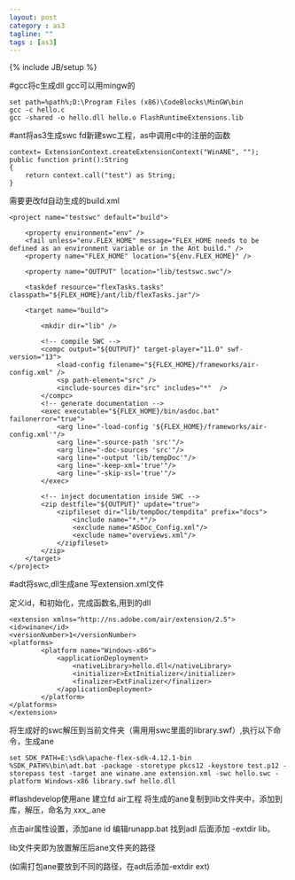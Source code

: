 ```yaml
---
layout: post
category : as3
tagline: ""
tags : [as3]
---
```

{% include JB/setup %}

#gcc将c生成dll
gcc可以用mingw的

	set path=%path%;D:\Program Files (x86)\CodeBlocks\MinGW\bin
	gcc -c hello.c
	gcc -shared -o hello.dll hello.o FlashRuntimeExtensions.lib

#ant将as3生成swc
fd新建swc工程，as中调用c中的注册的函数

	context= ExtensionContext.createExtensionContext("WinANE", ""); 
	public function print():String
	{
		return context.call("test") as String;
	} 

需要更改fd自动生成的build.xml

	<project name="testswc" default="build">
	
		<property environment="env" />
		<fail unless="env.FLEX_HOME" message="FLEX_HOME needs to be defined as an environment variable or in the Ant build." />
		<property name="FLEX_HOME" location="${env.FLEX_HOME}" />
		
		<property name="OUTPUT" location="lib/testswc.swc"/>
	
		<taskdef resource="flexTasks.tasks" classpath="${FLEX_HOME}/ant/lib/flexTasks.jar"/>
	
		<target name="build">
	
			<mkdir dir="lib" />
	
			<!-- compile SWC -->
			<compc output="${OUTPUT}" target-player="11.0" swf-version="13">
				<load-config filename="${FLEX_HOME}/frameworks/air-config.xml" />
				<sp path-element="src" />
				<include-sources dir="src" includes="*"  />
			</compc>
			<!-- generate documentation -->
			<exec executable="${FLEX_HOME}/bin/asdoc.bat" failonerror="true">
				<arg line="-load-config '${FLEX_HOME}/frameworks/air-config.xml'"/>
				<arg line="-source-path 'src'"/>
				<arg line="-doc-sources 'src'"/>
				<arg line="-output 'lib/tempDoc'"/>
				<arg line="-keep-xml='true'"/>
				<arg line="-skip-xsl='true'"/>
			</exec>
	
			<!-- inject documentation inside SWC -->
			<zip destfile="${OUTPUT}" update="true">
				<zipfileset dir="lib/tempDoc/tempdita" prefix="docs">
					<include name="*.*"/>
					<exclude name="ASDoc_Config.xml"/>
					<exclude name="overviews.xml"/>
				</zipfileset>
			</zip>
		</target>
	</project>

#adt将swc,dll生成ane
写extension.xml文件

定义id，和初始化，完成函数名,用到的dll

	<extension xmlns="http://ns.adobe.com/air/extension/2.5">
	<id>winane</id>
	<versionNumber>1</versionNumber>
	<platforms>
			<platform name="Windows-x86">
				<applicationDeployment>
					<nativeLibrary>hello.dll</nativeLibrary>
					<initializer>ExtInitializer</initializer>
					<finalizer>ExtFinalizer</finalizer>
				</applicationDeployment>
			</platform>
	</platforms>
	</extension>

将生成好的swc解压到当前文件夹（需用用swc里面的library.swf）,执行以下命令，生成ane

	set SDK_PATH=E:\sdk\apache-flex-sdk-4.12.1-bin
	%SDK_PATH%\bin\adt.bat -package -storetype pkcs12 -keystore test.p12 -storepass test -target ane winane.ane extension.xml -swc hello.swc -platform Windows-x86 library.swf hello.dll

#flashdevelop使用ane
建立fd air工程
将生成的ane复制到lib文件夹中，添加到库，解压，命名为 xxx_.ane

点击air属性设置，添加ane id
编辑runapp.bat 找到adl 后面添加 -extdir lib。

lib文件夹即为放置解压后ane文件夹的路径

(如需打包ane要放到不同的路径，在adt后添加-extdir ext)